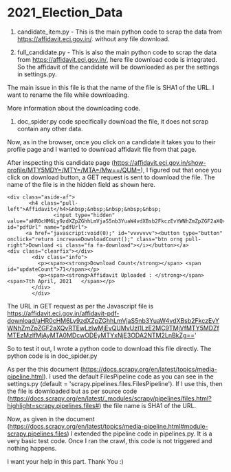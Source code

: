 # 2021_Election_Data

1. candidate_item.py - This is the main python code to scrap the data from https://affidavit.eci.gov.in/. without any file download.

2. full_candidate.py - This is also the main python code to scrap the data from https://affidavit.eci.gov.in/, here file download code is integrated. So the affidavit of the candidate will be downloaded as per the settings in settings.py. 

The main issue in this file is that the name of the file is SHA1 of the URL. I want to rename the file while downloading.

More information about the downloading code.
1. doc_spider.py code specifically download the file, it does not scrap contain any other data.


Now, as in the browser, once you click on a candidate it takes you to their profile page and I wanted to download affidavit file from that page. 

After inspecting this candidate page (https://affidavit.eci.gov.in/show-profile/MTY5MDY=/MTY=/MTA=/Mw==/QUM=), I figured out that once you click on download button, a GET request is sent to download the file. The name of the file is in the hidden field as shown here.

	<div class="aside-af">
	       <h4 class="pull-left">Affidavit</h4>&nbsp;&nbsp;&nbsp;&nbsp;&nbsp;
				   <input type="hidden" value="aHR0cHM6Ly9zdXZpZGhhLmVjaS5nb3YuaW4vdXBsb2FkczEvYWNhZmZpZGF2aXQvRTEwLzIwMjEvQUMvUzI1LzE2MC9TMjVfMTY5MDZfMTEzMzlfMjAyMTA0MDcwODEyMTYxNjE3ODA2NTM2LnBkZg==" id="pdfUrl" name="pdfUrl">
		  <a href="javascript:void(0);" id="vvvvvvv"><button type="button" onclick="return increaseDownloadCount();" class="btn orng pull-right">Download <i class="fa fa-download"></i></button></a>                     <div class="clearfix"></div>
		    <div class="info">
			  <p><span><strong>Download Count</strong></span> <span id="updateCount">71</span></p> 
			  <p><span><strong>Affidavit Uploaded : </strong></span> <span>7th April, 2021   </span></p>                   
			</div>
		    </div>


The URL in GET request as per the Javascript file is 
https://affidavit.eci.gov.in/affidavit-pdf-download/aHR0cHM6Ly9zdXZpZGhhLmVjaS5nb3YuaW4vdXBsb2FkczEvYWNhZmZpZGF2aXQvRTEwLzIwMjEvQUMvUzI1LzE2MC9TMjVfMTY5MDZfMTEzMzlfMjAyMTA0MDcwODEyMTYxNjE3ODA2NTM2LnBkZg=='

So to test it out, I wrote a python code to download this file directly.
The python code is in doc_spider.py


As per the this document (https://docs.scrapy.org/en/latest/topics/media-pipeline.html). I used the default FilesPipeline code as you can see in the settings.py (default = 'scrapy.pipelines.files.FilesPipeline'). If I use this, then the file is downloaded but as per source code (https://docs.scrapy.org/en/latest/_modules/scrapy/pipelines/files.html?highlight=scrapy.pipelines.files#) the file name is SHA1 of the URL. 

Now, as given in the document (https://docs.scrapy.org/en/latest/topics/media-pipeline.html#module-scrapy.pipelines.files) I extended the pipeline code in pipelines.py. It is a very basic test code. Once I ran the crawl, this code is not triggered and nothing happens.

I want your help in this part. Thank You :) 



